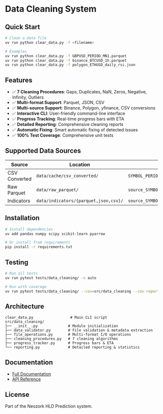 # Data Cleaning System

## Quick Start

```bash
# Clean a data file
uv run python clear_data.py -f <filename>

# Examples
uv run python clear_data.py -f GBPUSD_PERIOD_MN1.parquet
uv run python clear_data.py -f binance_BTCUSD_1h.parquet
uv run python clear_data.py -f polygon_ETHUSD_daily_rsi.json
```

## Features

- ✅ **7 Cleaning Procedures**: Gaps, Duplicates, NaN, Zeros, Negative, Infinity, Outliers
- ✅ **Multi-format Support**: Parquet, JSON, CSV
- ✅ **Multi-source Support**: Binance, Polygon, yfinance, CSV conversions
- ✅ **Interactive CLI**: User-friendly command-line interface
- ✅ **Progress Tracking**: Real-time progress bars with ETA
- ✅ **Detailed Reporting**: Comprehensive cleaning reports
- ✅ **Automatic Fixing**: Smart automatic fixing of detected issues
- ✅ **100% Test Coverage**: Comprehensive unit tests

## Supported Data Sources

| Source | Location | Format | Example |
|--------|----------|--------|---------|
| CSV Converted | `data/cache/csv_converted/` | `SYMBOL_PERIOD_TIMEFRAME.parquet` | `GBPUSD_PERIOD_MN1.parquet` |
| Raw Parquet | `data/raw_parquet/` | `source_SYMBOL_TIMEFRAME.parquet` | `binance_BTCUSD_1h.parquet` |
| Indicators | `data/indicators/{parquet,json,csv}/` | `source_SYMBOL_TIMEFRAME_indicator.format` | `polygon_ETHUSD_daily_rsi.json` |

## Installation

```bash
# Install dependencies
uv add pandas numpy scipy scikit-learn pyarrow

# Or install from requirements
pip install -r requirements.txt
```

## Testing

```bash
# Run all tests
uv run pytest tests/data_cleaning/ -n auto

# Run with coverage
uv run pytest tests/data_cleaning/ --cov=src/data_cleaning --cov-report=html
```

## Architecture

```
clear_data.py                 # Main CLI script
src/data_cleaning/
├── __init__.py              # Module initialization
├── data_validator.py        # File validation & metadata extraction
├── file_operations.py       # Multi-format I/O operations
├── cleaning_procedures.py   # 7 cleaning algorithms
├── progress_tracker.py      # Progress bars & ETA
└── reporting.py             # Detailed reporting & statistics
```

## Documentation

- [Full Documentation](index.md)
- [API Reference](api_reference.md)

## License

Part of the Neozork HLD Prediction system.
